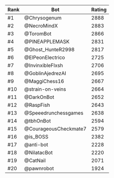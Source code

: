 Rank|Bot|Rating
---|---|---
#1|@Chrysogenum|2888
#2|@NecroMindX|2883
#3|@ToromBot|2866
#4|@PINEAPPLEMASK|2831
#5|@Ghost_HunteR2998|2817
#6|@ElPeonElectrico|2725
#7|@InvinxibleFlxsh|2706
#8|@GoblinAjedrezAI|2695
#9|@MaggiChess16|2667
#10|@strain-on-veins|2664
#11|@DarkOnBot|2652
#12|@RaspFish|2643
#13|@Speeedrunchessgames|2638
#14|@tbhOnBot|2594
#15|@CourageousCheckmate7|2579
#16|@is_BOSS|2382
#17|@anti-bot|2228
#18|@NilatacBot|2220
#19|@CatNail|2071
#20|@pawnrobot|1924

